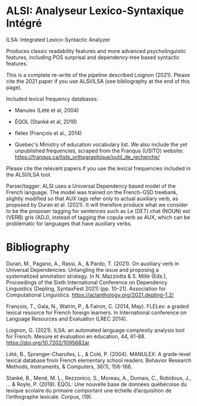 # ALSI: Analyseur Lexico-Syntaxique Intégré

ILSA: Integrated Lexico-Syntactic Analyzer

Produces classic readability features and more advanced psycholinguistic features, including POS surprisal and dependency-tree based syntactic features.

This is a complete re-write of the pipeline described Loignon (2021). Please cite the 2021 paper if you use ALSI/ILSA (see bibliography at the end of this page).

Included lexical frequency databases:

-   Manulex (Lété et al, 2004)

-   ÉQOL (Stanké et al, 2019)

-   flelex (François et al., 2014)

-   Quebec's Ministry of education vocabulary list. We also include the yet unpublished frequencies, scraped from the Franqus (USITO) website: <https://franqus.ca/liste_orthographique/outil_de_recherche/>

Please cite the relevant papers if you use the lexical frequencies included in the ALSI/ILSA tool.

Parser/tagger: ALSI uses a Universal Dependency based model of the French language. The model was trained on the French-GSD treebank, slightly modified so that AUX tags refer only to actual auxiliary verb, as proposed by Duran et al. (2021). It will therefore produce what we consider to be the proposer tagging for sentences such as Le (DET) chat (NOUN) est (VERB) gris (ADJ), instead of tagging the copula verb as AUX, which can be problematic for languages that have auxiliary verbs.

# Bibliography

Duran, M., Pagano, A., Rassi, A., & Pardo, T. (2021). On auxiliary verb in Universal Dependencies: Untangling the issue and proposing a systematized annotation strategy. In N. Mazziotta & S. Mille (Eds.), Proceedings of the Sixth International Conference on Dependency Linguistics (Depling, SyntaxFest 2021) (pp. 10–21). Association for Computational Linguistics. <https://aclanthology.org/2021.depling-1.2/>

François, T., Gala, N., Watrin, P., & Fairon, C. (2014, May). FLELex: a graded lexical resource for French foreign learners. In International conference on Language Resources and Evaluation (LREC 2014).

Loignon, G. (2021). ILSA: an automated language complexity analysis tool for French. Mesure et évaluation en éducation, 44, 61-88. <https://doi.org/10.7202/1095682ar>

Lété, B., Sprenger-Charolles, L., & Colé, P. (2004). MANULEX: A grade-level lexical database from French elementary school readers. Behavior Research Methods, Instruments, & Computers, 36(1), 156-166.

Stanké, B., Mené, M. L., Rezzonico, S., Moreau, A., Dumais, C., Robidoux, J., ... & Royle, P. (2019). ÉQOL: Une nouvelle base de données québécoise du lexique scolaire du primaire comportant une échelle d’acquisition de l’orthographe lexicale. Corpus, (19).
